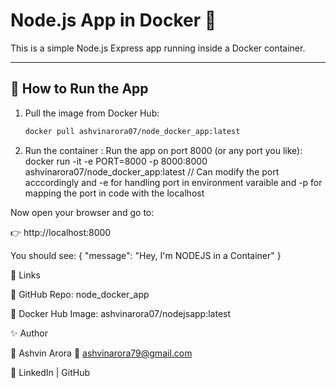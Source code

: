 # Node.js App in Docker 🐳

This is a simple Node.js Express app running inside a Docker container.

---

## 🚀 How to Run the App

1. Pull the image from Docker Hub:
   ```sh
   docker pull ashvinarora07/node_docker_app:latest


2. Run the container : 
Run the app on port 8000 (or any port you like):
docker run -it -e PORT=8000 -p 8000:8000 ashvinarora07/node_docker_app:latest // Can modify the port acccordingly and -e for handling port in environment varaible and -p for mapping the port in code with the localhost

Now open your browser and go to:

👉 http://localhost:8000

You should see:
{ "message": "Hey, I'm NODEJS in a Container" }



🔗 Links

🐙 GitHub Repo: node_docker_app

🐳 Docker Hub Image: ashvinarora07/nodejsapp:latest



✨ Author

👤 Ashvin Arora
📧 ashvinarora79@gmail.com

🔗 LinkedIn
 | GitHub


